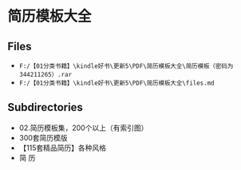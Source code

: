 # 简历模板大全

## Files

- `F:/【01分类书籍】\kindle好书\更新5\PDF\简历模板大全\简历模板（密码为344211265）.rar`
- `F:/【01分类书籍】\kindle好书\更新5\PDF\简历模板大全\files.md`

## Subdirectories

- 02.简历模板集，200个以上（有索引图）
- 300套简历模版
- 【115套精品简历】各种风格
- 简 历
